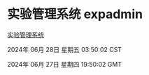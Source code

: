 # 实验管理系统 expadmin
[实验管理系统](http://219.139.197.208:56808/expadmin-782313d2-e1b1-4ea7-932e-3a55e6a1a4d0/)

2024年 06月 28日 星期五 03:50:02 CST

2024年 06月 27日 星期四 19:50:02 GMT
